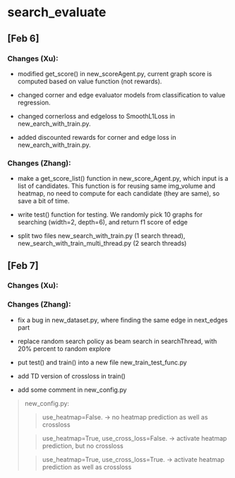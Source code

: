 # search_evaluate

## [Feb 6]

### Changes (Xu):

- modified get_score() in new_scoreAgent.py, current graph score is computed based on value function (not rewards).

- changed corner and edge evaluator models from classification to value regression.

- changed cornerloss and edgeloss to SmoothL1Loss in new_earch_with_train.py.

- added discounted rewards for corner and edge loss in new_earch_with_train.py.



### Changes (Zhang):

- make a get_score_list() function in new_score_Agent.py, which input is a list of candidates. This function is for reusing same img_volume and heatmap, no need to compute for each candidate (they are same), so save a bit of time.

- write test() function for testing. We randomly pick 10 graphs for searching (width=2, depth=6), and return f1 score of edge

- split two files new_search_with_train.py (1 search thread), new_search_with_train_multi_thread.py (2 search threads)


## [Feb 7]

### Changes (Xu):

### Changes (Zhang):

- fix a bug in new_dataset.py, where finding the same edge in next_edges part

- replace random search policy as beam search in searchThread, with 20% percent to random explore

- put test() and train() into a new file new_train_test_func.py

- add TD version of crossloss in train()

- add some comment in new_config.py

> new_config.py:
>> use_heatmap=False. -> no heatmap prediction as well as crossloss
>
>> use_heatmap=True, use_cross_loss=False. -> activate heatmap prediction, but no crossloss
> 
>> use_heatmap=True, use_cross_loss=True. -> activate heatmap prediction as well as crossloss

